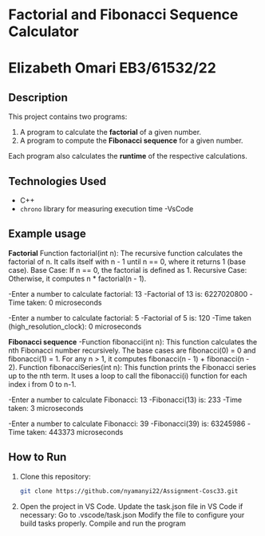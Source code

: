 # Factorial and Fibonacci Sequence Calculator
# Elizabeth Omari  EB3/61532/22
## Description
This project contains two programs:
1. A program to calculate the **factorial** of a given number.
2. A program to compute the **Fibonacci sequence** for a given number.

Each program also calculates the **runtime** of the respective calculations.

## Technologies Used
- C++ 
- `chrono` library for measuring execution time
-VsCode
## Example usage
**Factorial**
Function factorial(int n): The recursive function calculates the factorial of n. It calls itself with n - 1 until n == 0, where it returns 1 (base case). Base Case: If n == 0, the factorial is defined as 1. Recursive Case: Otherwise, it computes n * factorial(n - 1).

-Enter a number to calculate factorial: 13
-Factorial of 13 is: 6227020800
-Time taken: 0 microseconds

-Enter a number to calculate factorial: 5
-Factorial of 5 is: 120
-Time taken (high_resolution_clock): 0 microseconds

**Fibonacci sequence**
-Function fibonacci(int n): This function calculates the nth Fibonacci number recursively. The base cases are fibonacci(0) = 0 and fibonacci(1) = 1. For any n > 1, it computes fibonacci(n - 1) + fibonacci(n - 2).
Function fibonacciSeries(int n): This function prints the Fibonacci series up to the nth term. It uses a loop to call the fibonacci(i) function for each index i from 0 to n-1.

-Enter a number to calculate Fibonacci: 13
-Fibonacci(13) is: 233
-Time taken: 3 microseconds

-Enter a number to calculate Fibonacci: 39
-Fibonacci(39) is: 63245986
-Time taken: 443373 microseconds
## How to Run
1. Clone this repository:
   ```sh
   git clone https://github.com/nyamanyi22/Assignment-Cosc33.git
2. Open the project in VS Code.
Update the task.json file in VS Code if necessary:
Go to .vscode/task.json
Modify the file to configure your build tasks properly.
Compile and run the program

